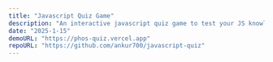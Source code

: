 ```yaml
---
title: "Javascript Quiz Game"
description: "An interactive javascript quiz game to test your JS knowledge."
date: "2025-1-15"
demoURL: "https://phos-quiz.vercel.app"
repoURL: "https://github.com/ankur700/javascript-quiz"
---
```



